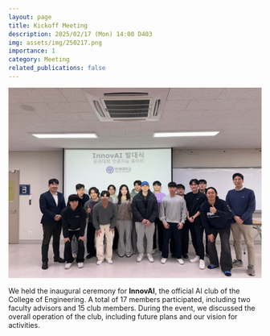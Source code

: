 ```yaml
---
layout: page
title: Kickoff Meeting
description: 2025/02/17 (Mon) 14:00 D403
img: assets/img/250217.png
importance: 1
category: Meeting
related_publications: false
---
```


<img src="/assets/img/250217.png" alt="FLAME Model" style="max-width:100%; height:auto;">

We held the inaugural ceremony for **InnovAI**, the official AI club of the College of Engineering. A total of 17 members participated, including two faculty advisors and 15 club members. During the event, we discussed the overall operation of the club, including future plans and our vision for activities.